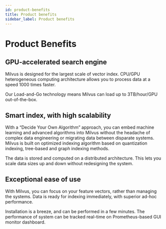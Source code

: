 ```yaml
---
id: product-benefits
title: Product benefits
sidebar_label: Product benefits
---
```


# Product Benefits


## GPU-accelerated search engine

Milvus is designed for the largest scale of vector index. CPU/GPU heterogeneous computing architecture allows you to process data at a speed 1000 times faster. 

Our Load-and-Go technology means Milvus can load up to 3TB/hour/GPU out-of-the-box.


## Smart index, with high scalability

With a “Decide Your Own Algorithm” approach, you can embed machine learning and advanced algorithms into Milvus without the headache of complex data engineering or migrating data between disparate systems. Milvus is built on optimized indexing algorithm based on quantization indexing, tree-based and graph indexing methods. 

The data is stored and computed on a distributed architecture. This lets you scale data sizes up and down without redesigning the system. 


## Exceptional ease of use

With Milvus, you can focus on your feature vectors, rather than managing the systems. Data is ready for indexing immediately, with superior ad-hoc performance.

Installation is a breeze, and can be performed in a few minutes. The performance of system can be tracked real-time on Prometheus-based GUI monitor dashboard. 


